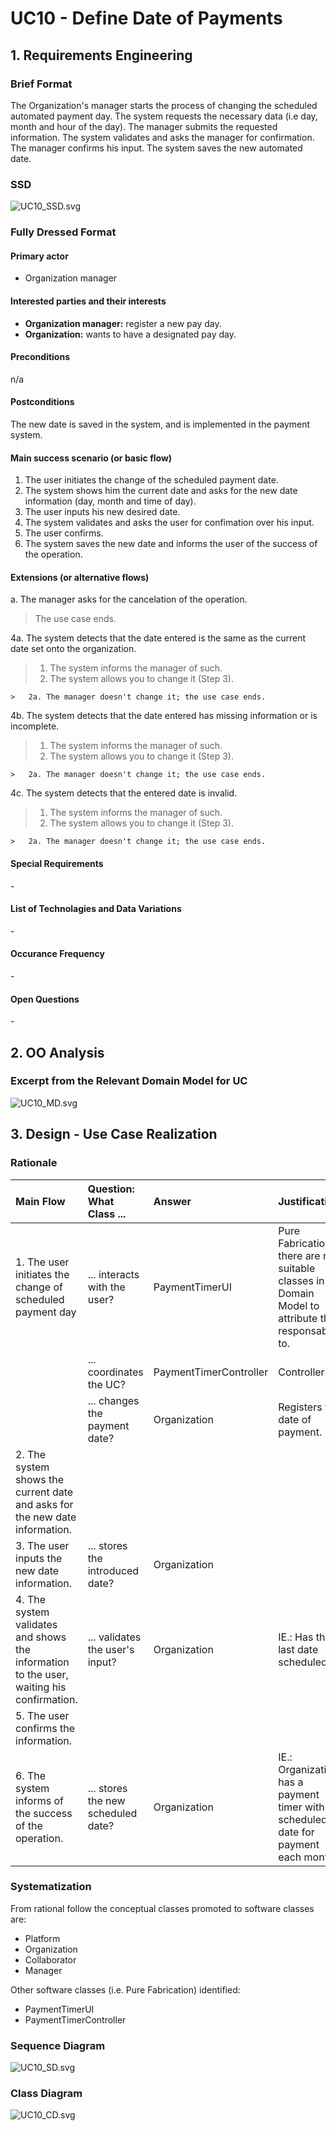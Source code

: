 # UC10 - Define Date of Payments

## 1. Requirements Engineering

### Brief Format

The Organization's manager starts the process of changing the scheduled automated payment day. The system requests the necessary data (i.e day, month and hour of the day). The manager submits the requested information. The system validates and asks the manager for confirmation. The manager confirms his input. The system saves the new automated date.

### SSD
![UC10_SSD.svg](UC10_SSD.svg)


### Fully Dressed Format

#### Primary actor

* Organization manager

#### Interested parties and their interests
* **Organization manager:** register a new pay day.
* **Organization:** wants to have a designated pay day.



#### Preconditions
n/a

#### Postconditions
The new date is saved in the system, and is implemented in the payment system.

#### Main success scenario (or basic flow)

1. The user initiates the change of the scheduled payment date.
2. The system shows him the current date and asks for the new date information (day, month and time of day).
3. The user inputs his new desired date.
4. The system validates and asks the user for confimation over his input.
5. The user confirms.
6. The system saves the new date and informs the user of the success of the operation.

#### Extensions (or alternative flows)

a. The manager asks for the cancelation of the operation.

> The use case ends.

4a. The system detects that the date entered is the same as the current date set onto the organization.
>	1. The system informs the manager of such.
>	2. The system allows you to change it (Step 3).
>
	>	2a. The manager doesn't change it; the use case ends.

4b. The system detects that the date entered has missing information or is incomplete.
>	1. The system informs the manager of such.
>	2. The system allows you to change it (Step 3).
>
	>	2a. The manager doesn't change it; the use case ends.

4c. The system detects that the entered date is invalid.
>	1. The system informs the manager of such.
>	2. The system allows you to change it (Step 3).
>
	>	2a. The manager doesn't change it; the use case ends.


#### Special Requirements
\-

#### List of Technolagies and Data Variations
\-

#### Occurance Frequency
\-

#### Open Questions
\-

## 2. OO Analysis

### Excerpt from the Relevant Domain Model for UC

![UC10_MD.svg](UC10_MD.svg)


## 3. Design - Use Case Realization

### Rationale

| Main Flow | Question: What Class ... | Answer  | Justification  |
|:--------------  |:---------------------- |:----------|:---------------------------- |
|1. The user initiates the change of scheduled payment day| ... interacts with the user? | PaymentTimerUI | Pure Fabrication, there are no suitable classes in the Domain Model to attribute this responsability to. |
| | ... coordinates the UC? | PaymentTimerController | Controller |
| | ... changes the payment date?| Organization | Registers the date of payment. |
|2. The system shows the current date and asks for the new date information. | | | |
|3. The user inputs the new date information. | ... stores the introduced date? | Organization | |
|4. The system validates and shows the information to the user, waiting his confirmation. | ... validates the user's input? | Organization | IE.: Has the last date scheduled|
|5. The user confirms the information. | | | |
|6. The system informs of the success of the operation. | ... stores the new scheduled date? | Organization | IE.: Organization has a payment timer with a scheduled date for payment each month|



### Systematization ##

From rational follow the conceptual classes promoted to software classes are:

 * Platform
 * Organization
 * Collaborator
 * Manager


Other software classes (i.e. Pure Fabrication) identified:

 * PaymentTimerUI
 * PaymentTimerController


###	Sequence Diagram

![UC10_SD.svg](UC10_SD.svg)



###	Class Diagram

![UC10_CD.svg](UC10_CD.svg)
